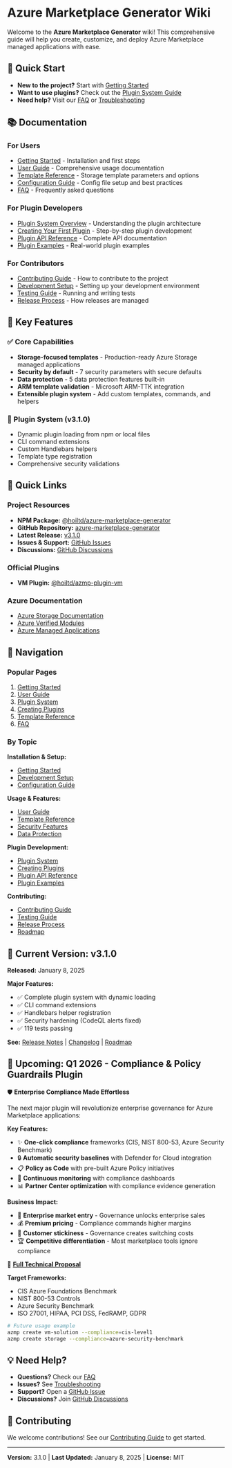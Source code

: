 # Azure Marketplace Generator Wiki

Welcome to the **Azure Marketplace Generator** wiki! This comprehensive guide will help you create, customize, and deploy Azure Marketplace managed applications with ease.

## 🚀 Quick Start

- **New to the project?** Start with [Getting Started](Getting-Started)
- **Want to use plugins?** Check out the [Plugin System Guide](Plugin-System)
- **Need help?** Visit our [FAQ](FAQ) or [Troubleshooting](Troubleshooting)

## 📚 Documentation

### For Users

- [Getting Started](Getting-Started) - Installation and first steps
- [User Guide](User-Guide) - Comprehensive usage documentation
- [Template Reference](Template-Reference) - Storage template parameters and options
- [Configuration Guide](Configuration-Guide) - Config file setup and best practices
- [FAQ](FAQ) - Frequently asked questions

### For Plugin Developers

- [Plugin System Overview](Plugin-System) - Understanding the plugin architecture
- [Creating Your First Plugin](Creating-Plugins) - Step-by-step plugin development
- [Plugin API Reference](Plugin-API-Reference) - Complete API documentation
- [Plugin Examples](Plugin-Examples) - Real-world plugin examples

### For Contributors

- [Contributing Guide](Contributing) - How to contribute to the project
- [Development Setup](Development-Setup) - Setting up your development environment
- [Testing Guide](Testing-Guide) - Running and writing tests
- [Release Process](Release-Process) - How releases are managed

## 🎯 Key Features

### ✅ Core Capabilities

- **Storage-focused templates** - Production-ready Azure Storage managed applications
- **Security by default** - 7 security parameters with secure defaults
- **Data protection** - 5 data protection features built-in
- **ARM template validation** - Microsoft ARM-TTK integration
- **Extensible plugin system** - Add custom templates, commands, and helpers

### 🔌 Plugin System (v3.1.0)

- Dynamic plugin loading from npm or local files
- CLI command extensions
- Custom Handlebars helpers
- Template type registration
- Comprehensive security validations

## 🔗 Quick Links

### Project Resources

- **NPM Package:** [@hoiltd/azure-marketplace-generator](https://www.npmjs.com/package/@hoiltd/azure-marketplace-generator)
- **GitHub Repository:** [azure-marketplace-generator](https://github.com/HOME-OFFICE-IMPROVEMENTS-LTD/azure-marketplace-generator)
- **Latest Release:** [v3.1.0](https://github.com/HOME-OFFICE-IMPROVEMENTS-LTD/azure-marketplace-generator/releases/tag/v3.1.0)
- **Issues & Support:** [GitHub Issues](https://github.com/HOME-OFFICE-IMPROVEMENTS-LTD/azure-marketplace-generator/issues)
- **Discussions:** [GitHub Discussions](https://github.com/HOME-OFFICE-IMPROVEMENTS-LTD/azure-marketplace-generator/discussions)

### Official Plugins

- **VM Plugin:** [@hoiltd/azmp-plugin-vm](https://github.com/HOME-OFFICE-IMPROVEMENTS-LTD/azmp-plugin-vm)

### Azure Documentation

- [Azure Storage Documentation](https://learn.microsoft.com/en-us/azure/storage/)
- [Azure Verified Modules](https://github.com/Azure/bicep-registry-modules)
- [Azure Managed Applications](https://learn.microsoft.com/en-us/azure/azure-resource-manager/managed-applications/)

## 📖 Navigation

### Popular Pages

1. [Getting Started](Getting-Started)
2. [User Guide](User-Guide)
3. [Plugin System](Plugin-System)
4. [Creating Plugins](Creating-Plugins)
5. [Template Reference](Template-Reference)
6. [FAQ](FAQ)

### By Topic

**Installation & Setup:**
- [Getting Started](Getting-Started)
- [Development Setup](Development-Setup)
- [Configuration Guide](Configuration-Guide)

**Usage & Features:**
- [User Guide](User-Guide)
- [Template Reference](Template-Reference)
- [Security Features](Security-Features)
- [Data Protection](Data-Protection)

**Plugin Development:**
- [Plugin System](Plugin-System)
- [Creating Plugins](Creating-Plugins)
- [Plugin API Reference](Plugin-API-Reference)
- [Plugin Examples](Plugin-Examples)

**Contributing:**
- [Contributing Guide](Contributing)
- [Testing Guide](Testing-Guide)
- [Release Process](Release-Process)
- [Roadmap](Roadmap)

## 🎯 Current Version: v3.1.0

**Released:** January 8, 2025

**Major Features:**
- ✅ Complete plugin system with dynamic loading
- ✅ CLI command extensions
- ✅ Handlebars helper registration
- ✅ Security hardening (CodeQL alerts fixed)
- ✅ 119 tests passing

**See:** [Release Notes](https://github.com/HOME-OFFICE-IMPROVEMENTS-LTD/azure-marketplace-generator/releases/tag/v3.1.0) | [Changelog](Changelog) | [Roadmap](Roadmap)

## 🔮 Upcoming: Q1 2026 - Compliance & Policy Guardrails Plugin

🛡️ **Enterprise Compliance Made Effortless**

The next major plugin will revolutionize enterprise governance for Azure Marketplace applications:

**Key Features:**
- ✨ **One-click compliance** frameworks (CIS, NIST 800-53, Azure Security Benchmark)
- 🔒 **Automatic security baselines** with Defender for Cloud integration
- 📋 **Policy as Code** with pre-built Azure Policy initiatives
- 🚨 **Continuous monitoring** with compliance dashboards
- 📊 **Partner Center optimization** with compliance evidence generation

**Business Impact:**
- 🏢 **Enterprise market entry** - Governance unlocks enterprise sales
- 💰 **Premium pricing** - Compliance commands higher margins
- 🔗 **Customer stickiness** - Governance creates switching costs
- 🏆 **Competitive differentiation** - Most marketplace tools ignore compliance

📖 **[Full Technical Proposal](https://github.com/HOME-OFFICE-IMPROVEMENTS-LTD/azure-marketplace-generator/blob/develop/docs/COMPLIANCE_PLUGIN_PROPOSAL.md)**

**Target Frameworks:**
- CIS Azure Foundations Benchmark
- NIST 800-53 Controls
- Azure Security Benchmark
- ISO 27001, HIPAA, PCI DSS, FedRAMP, GDPR

```bash
# Future usage example
azmp create vm-solution --compliance=cis-level1
azmp create storage --compliance=azure-security-benchmark
```

## 💡 Need Help?

- **Questions?** Check our [FAQ](FAQ)
- **Issues?** See [Troubleshooting](Troubleshooting)
- **Support?** Open a [GitHub Issue](https://github.com/HOME-OFFICE-IMPROVEMENTS-LTD/azure-marketplace-generator/issues)
- **Discussions?** Join [GitHub Discussions](https://github.com/HOME-OFFICE-IMPROVEMENTS-LTD/azure-marketplace-generator/discussions)

## 🤝 Contributing

We welcome contributions! See our [Contributing Guide](Contributing) to get started.

---

**Version:** 3.1.0 | **Last Updated:** January 8, 2025 | **License:** MIT
